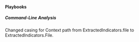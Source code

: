 
#### Playbooks
##### Command-Line Analysis
Changed casing for Context path from ExtractedIndicators.file to ExtractedIndicators.File.
